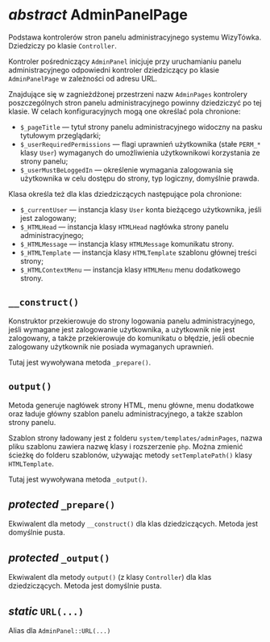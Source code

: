 *abstract* AdminPanelPage
===

Podstawa kontrolerów stron panelu administracyjnego systemu WizyTówka. Dziedziczy po klasie `Controller`.

Kontroler pośredniczący `AdminPanel` inicjuje przy uruchamianiu panelu administracyjnego odpowiedni kontroler dziedziczący po klasie `AdminPanelPage` w zależności od adresu URL.

Znajdujące się w zagnieżdżonej przestrzeni nazw `AdminPages` kontrolery poszczególnych stron panelu administracyjnego powinny dziedziczyć po tej klasie. W celach konfiguracyjnych mogą one określać pola chronione:

- `$_pageTitle` — tytuł strony panelu administracyjnego widoczny na pasku tytułowym przeglądarki;
- `$_userRequiredPermissions` — flagi uprawnień użytkownika (stałe `PERM_*` klasy `User`) wymaganych do umożliwienia użytkownikowi korzystania ze strony panelu;
- `$_userMustBeLoggedIn` — określenie wymagania zalogowania się użytkownika w celu dostępu do strony, typ logiczny, domyślnie prawda.

Klasa określa też dla klas dziedziczących następujące pola chronione:

- `$_currentUser` — instancja klasy `User` konta bieżącego użytkownika, jeśli jest zalogowany;
- `$_HTMLHead` — instancja klasy `HTMLHead` nagłówka strony panelu administracyjnego;
- `$_HTMLMessage` — instancja klasy `HTMLMessage` komunikatu strony.
- `$_HTMLTemplate` — instancja klasy `HTMLTemplate` szablonu głównej treści strony;
- `$_HTMLContextMenu` — instancja klasy `HTMLMenu` menu dodatkowego strony.

## `__construct()`

Konstruktor przekierowuje do strony logowania panelu administracyjnego, jeśli wymagane jest zalogowanie użytkownika, a użytkownik nie jest zalogowany, a także przekierowuje do komunikatu o błędzie, jeśli obecnie zalogowany użytkownik nie posiada wymaganych uprawnień.

Tutaj jest wywoływana metoda `_prepare()`.

## `output()`

Metoda generuje nagłówek strony HTML, menu główne, menu dodatkowe oraz ładuje główny szablon panelu administracyjnego, a także szablon strony panelu.

Szablon strony ładowany jest z folderu `system/templates/adminPages`, nazwa pliku szablonu zawiera nazwę klasy i rozszerzenie `php`. Można zmienić ścieżkę do folderu szablonów, używając metody `setTemplatePath()` klasy `HTMLTemplate`.

Tutaj jest wywoływana metoda `_output()`.

## *protected* `_prepare()`

Ekwiwalent dla metody `__construct()` dla klas dziedziczących. Metoda jest domyślnie pusta.

## *protected* `_output()`

Ekwiwalent dla metody `output()` (z klasy `Controller`) dla klas dziedziczących. Metoda jest domyślnie pusta.

## *static* `URL(...)`

Alias dla `AdminPanel::URL(...)`